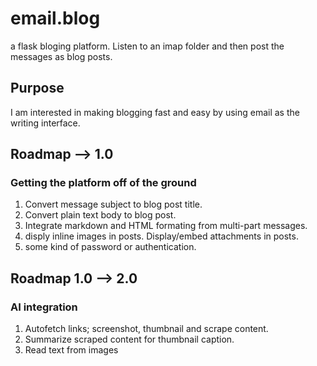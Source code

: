 # email.blog
a flask bloging platform. Listen to an imap folder and then post the messages as blog posts.

## Purpose
I am interested in making blogging fast and easy by using email as the writing interface.

## Roadmap --> 1.0 
### Getting the platform off of the ground
1. Convert message subject to blog post title.
2. Convert plain text body to blog post.
3. Integrate markdown and HTML formating from multi-part messages.
4. disply inline images in posts. Display/embed attachments in posts.
5. some kind of password or authentication. 

## Roadmap 1.0 --> 2.0
### AI integration
1. Autofetch links; screenshot, thumbnail and scrape content.
2. Summarize scraped content for thumbnail caption.
3. Read text from images
